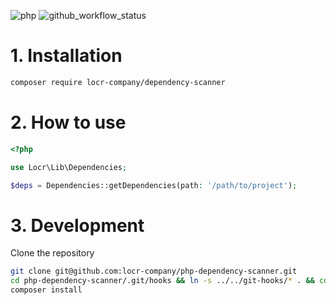 ![php](https://img.shields.io/badge/php-%3E%3D%208.1-8892BF.svg)
![github_workflow_status](https://img.shields.io/github/actions/workflow/status/locr-company/php-csv-reader/php.yml)

# 1. Installation

```bash
composer require locr-company/dependency-scanner
```

# 2. How to use

```php
<?php

use Locr\Lib\Dependencies;

$deps = Dependencies::getDependencies(path: '/path/to/project');
```

# 3. Development

Clone the repository

```bash
git clone git@github.com:locr-company/php-dependency-scanner.git
cd php-dependency-scanner/.git/hooks && ln -s ../../git-hooks/* . && cd ../..
composer install
```